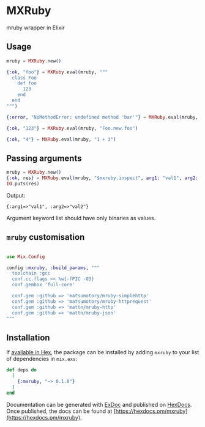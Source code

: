 # MXRuby

mruby wrapper in Elixir

## Usage

```elixir
mruby = MXRuby.new()

{:ok, "foo"} = MXRuby.eval(mruby, """
  class Foo
    def foo
      123
    end
  end
""")

{:error, "NoMethodError: undefined method 'bar'"} = MXRuby.eval(mruby, "Foo.new.bar")

{:ok, "123"} = MXRuby.eval(mruby, "Foo.new.foo")

{:ok, "4"} = MXRuby.eval(mruby, "1 + 3")
```

## Passing arguments

```elixir
mruby = MXRuby.new()
{:ok, res} = MXRuby.eval(mruby, "$mxruby.inspect", arg1: "val1", arg2: "val2")
IO.puts(res)
```

Output:

```
{:arg1=>"val1", :arg2=>"val2"}
```

Argument keyword list should have only binaries as values.

## `mruby` customisation

```elixir

use Mix.Config

config :mxruby, :build_params, """
  toolchain :gcc
  conf.cc.flags << %w{-fPIC -O3}
  conf.gembox 'full-core'

  conf.gem :github => 'matsumotory/mruby-simplehttp'
  conf.gem :github => 'matsumotory/mruby-httprequest'
  conf.gem :github => 'mattn/mruby-http'
  conf.gem :github => 'mattn/mruby-json'
"""

```

## Installation

If [available in Hex](https://hex.pm/docs/publish), the package can be installed
by adding `mxruby` to your list of dependencies in `mix.exs`:

```elixir
def deps do
  [
    {:mxruby, "~> 0.1.0"}
  ]
end
```

Documentation can be generated with [ExDoc](https://github.com/elixir-lang/ex_doc)
and published on [HexDocs](https://hexdocs.pm). Once published, the docs can
be found at [https://hexdocs.pm/mxruby](https://hexdocs.pm/mxruby).

